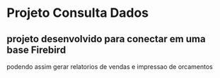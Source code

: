 # Projeto Consulta Dados

## projeto desenvolvido para conectar em uma base Firebird

podendo assim gerar relatorios de vendas e impressao de orcamentos






